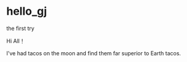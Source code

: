 # hello_gj
the first try 

Hi All！

I've had tacos on the moon and find them far superior to Earth tacos.
